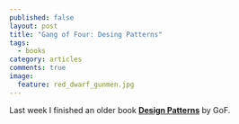 ```yaml
---
published: false
layout: post
title: "Gang of Four: Desing Patterns"
tags:
  - books
category: articles
comments: true
image: 
  feature: red_dwarf_gunmen.jpg
---
```


Last week I finished an older book __[Design Patterns](https://www.goodreads.com/book/show/10110722-n-vrh-program-pomoc-vzor)__ by GoF.
